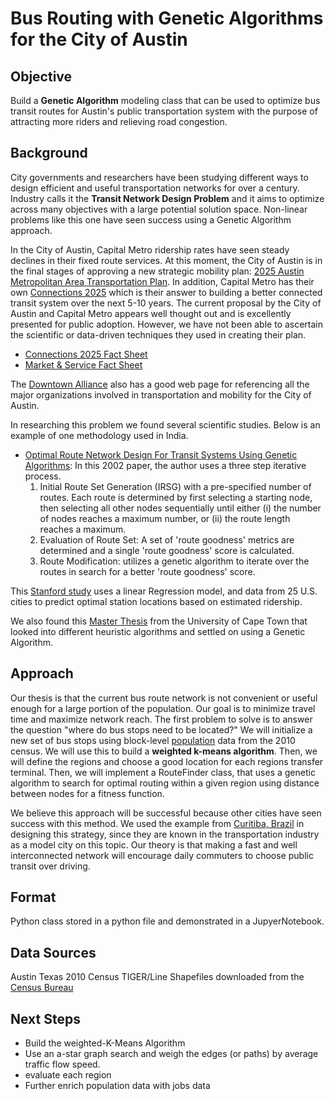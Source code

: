 # Bus Routing with Genetic Algorithms for the City of Austin

## Objective
Build a __Genetic Algorithm__ modeling class that can be used to optimize bus transit routes for Austin's public transportation system with the purpose of attracting more riders and relieving road congestion.

## Background
City governments and researchers have been studying different ways to design efficient and useful transportation networks for over a century. Industry calls it the __Transit Network Design Problem__ and it aims to optimize across many objectives with a large potential solution space. Non-linear problems like this one have seen success using a Genetic Algorithm approach.

In the City of Austin, Capital Metro ridership rates have seen steady declines in their fixed route services. At this moment, the City of Austin is in the final stages of approving a new strategic mobility plan: [2025 Austin Metropolitan Area Transportation Plan](http://austintexas.gov/asmp "2025 AMATP"). In addition, Capital Metro has their own [Connections 2025](http://connections2025.org/ "Connections 2025") which is their answer to building a better connected transit system over the next 5-10 years. The current proposal by the City of Austin and Capital Metro appears well thought out and is excellently presented for public adoption. However, we have not been able to ascertain the scientific or data-driven techniques they used in creating their plan.

  * [Connections 2025 Fact Sheet](http://connections2025.org/wp-content/uploads/2016/01/Connections2025-factSheet-final-eng.pdf "Connections 2025 Facts")
  * [Market & Service Fact Sheet](http://connections2025.org/wp-content/uploads/2016/05/Connections2025_factsheet.pdf "Fact Sheet")

The [Downtown Alliance](http://www.downtownaustin.com/daa/transportation) also has a good web page for referencing all the major organizations involved in transportation and mobility for the City of Austin.

In researching this problem we found several scientific studies. Below is an example of one methodology used in India.  

* [Optimal Route Network Design For Transit Systems Using Genetic Algorithms](http://home.iitk.ac.in/~partha/eng-opt02): In this 2002 paper, the author uses a three step iterative process.
    1. Initial Route Set Generation (IRSG) with a pre-specified number of routes. Each route is determined by first selecting a starting node, then selecting all other nodes sequentially until either (i) the number of nodes reaches a maximum number, or (ii) the route length reaches a maximum.
    2. Evaluation of Route Set: A set of 'route goodness' metrics are determined and a single 'route goodness' score is calculated.
    3. Route Modification: utilizes a genetic algorithm to iterate over the routes in search for a better 'route goodness' score.

This [Stanford study](http://cs229.stanford.edu/proj2013/HuangLing-OptimizingPublicTransit.pdf "Optimizing Public Transit") uses a linear Regression model, and data from 25 U.S. cities to predict optimal station locations based on estimated ridership.

We also found this [Master Thesis](https://oatd.org/oatd/record?record=handle%5C%3A11427%5C%2F13368) from the University of Cape Town that looked into different heuristic algorithms and settled on using a Genetic Algorithm.


## Approach
Our thesis is that the current bus route network is not convenient or useful enough for a large portion of the population. Our goal is to minimize travel time and maximize network reach. The first problem to solve is to answer the question "where do bus stops need to be located?" We will initialize a new set of bus stops using block-level [population](http://connections2025.org/wp-content/uploads/2016/02/CapMetro_2010PopEmp.pdf "Population & Employment Density") data from the 2010 census. We will use this to build a __weighted k-means algorithm__. Then, we will define the regions and choose a good location for each regions transfer terminal. Then, we will implement a RouteFinder class, that uses a genetic algorithm to search for optimal routing within a given region using distance between nodes for a fitness function.   

We believe this approach will be successful because other cities have seen success with this method. We used the example from [Curitiba, Brazil](https://www.slideshare.net/TheMissionGroup/a-market-focused-paradigm-for-public-transit-pt-3-designing-effective-transit-networks) in designing this strategy, since they are known in the transportation industry as a model city on this topic. Our theory is that making a fast and well interconnected network will encourage daily commuters to choose public transit over driving.


## Format
Python class stored in a python file and demonstrated in a JupyerNotebook.

## Data Sources
Austin Texas 2010 Census TIGER/Line Shapefiles downloaded from the [Census Bureau](https://www.census.gov/geo/maps-data/data/tiger-line.html)

## Next Steps
* Build the weighted-K-Means Algorithm
* Use an a-star graph search and weigh the edges (or paths) by average traffic flow speed.
* evaluate each region
* Further enrich population data with jobs data
